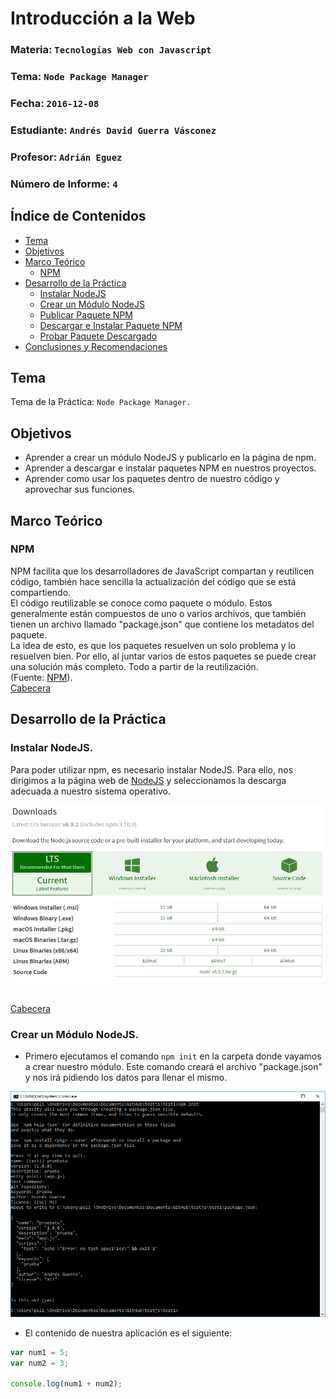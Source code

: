 # Introducción a la Web

### Materia: `Tecnologías Web con Javascript`
### Tema: `Node Package Manager`
### Fecha: `2016-12-08`
### Estudiante: `Andrés David Guerra Vásconez`
### Profesor: `Adrián Eguez`
### Número de Informe: `4`

<a name="Cabecera"></a>
## Índice de Contenidos
- <a href="#Tema">Tema</a>
- <a href="#Objetivos">Objetivos</a>
- <a href="#MarcoTeorico">Marco Teórico</a>
    * <a href="#NPM">NPM</a>
- <a href="#Desarrollo">Desarrollo de la Práctica</a>
    * <a href="#Instalar">Instalar NodeJS</a>
    * <a href="#Crear">Crear un Módulo NodeJS</a>
    * <a href="#Publicar">Publicar Paquete NPM</a>
    * <a href="#Descargar">Descargar e Instalar Paquete NPM</a>
    * <a href="#Probar">Probar Paquete Descargado</a>
- <a href="#ConRec">Conclusiones y Recomendaciones</a>

<a name="Tema"></a>
## Tema
Tema de la Práctica: `Node Package Manager.`

<a name="Objetivos"></a>
## Objetivos
- Aprender a crear un módulo NodeJS y publicarlo en la página de npm.
- Aprender a descargar e instalar paquetes NPM en nuestros proyectos.
- Aprender como usar los paquetes dentro de nuestro código y aprovechar sus funciones.

<a name="MarcoTeorico"></a>
## Marco Teórico
<a name="NPM"></a>
### NPM
NPM facilita que los desarrolladores de JavaScript compartan y reutilicen código, también hace sencilla la actualización del código que se está compartiendo.
<br>
El código reutilizable se conoce como paquete o módulo. Estos generalmente están compuestos de uno o varios archivos, que también tienen un archivo llamado "package.json" que contiene los metadatos del paquete.
<br>
La idea de esto, es que los paquetes resuelven un solo problema y lo resuelven bien. Por ello, al juntar varios de estos paquetes se puede crear una solución más completo. Todo a partir de la reutilización.
<br>
(Fuente: [NPM](https://docs.npmjs.com/getting-started/what-is-npm)).
<br>
<a href="#Cabecera">Cabecera</a>

<a name="Desarrollo"></a>
## Desarrollo de la Práctica
<a name="Instalar"></a>
### Instalar NodeJS.
Para poder utilizar npm, es necesario instalar NodeJS. Para ello, nos dirigimos a la página web de [NodeJS](https://nodejs.org/en/download/) y seleccionamos la descarga adecuada a nuestro sistema operativo.
<p align="center">
    <img src="https://raw.githubusercontent.com/Andreu-95/Tec_Web_Js/07-Node/Informe/images/node1.png" width="1000">
</p>
<br>
<a href="#Cabecera">Cabecera</a>

<a name="Crear"></a>
### Crear un Módulo NodeJS.
- Primero ejecutamos el comando `npm init` en la carpeta donde vayamos a crear nuestro módulo. Este comando creará el archivo "package.json" y nos irá pidiendo los datos para llenar el mismo.
<p align="center">
    <img src="https://raw.githubusercontent.com/Andreu-95/Tec_Web_Js/07-Node/Informe/images/npm1.png">
</p>

- El contenido de nuestra aplicación es el siguiente:
```javascript
var num1 = 5;
var num2 = 3;

console.log(num1 + num2);
```